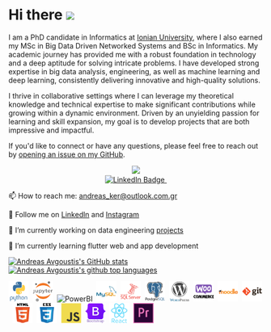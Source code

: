 <div id="header">
 <h1>
  Hi there
  <img src="https://media.giphy.com/media/hvRJCLFzcasrR4ia7z/giphy.gif" width="30px"/>
</h1>
</div>

I am a PhD candidate in Informatics at [Ionian University](https://di.ionio.gr/en/), where I also earned my MSc in Big Data Driven Networked Systems and BSc in Informatics. My academic journey has provided me with a robust foundation in technology and a deep aptitude for solving intricate problems. I have developed strong expertise in big data analysis, engineering, as well as machine learning and deep learning, consistently delivering innovative and high-quality solutions.

I thrive in collaborative settings where I can leverage my theoretical knowledge and technical expertise to make significant contributions while growing within a dynamic environment. Driven by an unyielding passion for learning and skill expansion, my goal is to develop projects that are both impressive and impactful.

If you'd like to connect or have any questions, please feel free to reach out by [opening an issue on my GitHub](https://github.com/AndreasAvgou/AndreasAvgou/issues/new).
<div id="header" align="center">
  <img src="https://media.giphy.com/media/vLlpbDafjgHystuJ0a/giphy.gif" width="100"/>
</div>
<div id="badges" align="center">
  <a href="(https://www.linkedin.com/in/andreasavgoustis/)">
    <img src="https://img.shields.io/badge/LinkedIn-blue?style=for-the-badge&logo=linkedin&style=flat-circle&logoColor=white" alt="LinkedIn Badge"/>
  </a>
 <img src="https://komarev.com/ghpvc/?username=AndreasAvgou&style=flat-circle&color=red" alt=""/>
</div>


📫 How to reach me: andreas_ker@outlook.com.gr

💬 Follow me on [Linkedln](https://www.linkedin.com/in/andreasavgoustis) and [Instagram](https://www.instagram.com/andreasavg1/)

 🔭 I’m currently working on data engineering [projects](https://andreasavgou.github.io/)

🌱 I’m currently learning flutter web and app development

[![Andreas Avgoustis's GitHub stats](https://github-readme-stats-andreasavgou.vercel.app//api?username=AndreasAvgou&show_icons=false&theme=vision-friendly-dark&include_all_commits=false)](https://github.com/AndreasAvgou/github-readme-stats)
[![Andreas Avgoustis's github top languages](https://github-readme-stats-andreasavgou.vercel.app/api/top-langs/?username=AndreasAvgou&layout=compact&theme=vision-friendly-dark&show_icons=false)](https://github.com/AndreasAvgou/github-readme-stats)

<div>
  <img src="https://github.com/devicons/devicon/blob/master/icons/python/python-original-wordmark.svg" title="Python" alt="Python" width="40" height="40"/>&nbsp;
  <img src="https://github.com/devicons/devicon/blob/master/icons/jupyter/jupyter-original-wordmark.svg" title="Jypyter" alt="Jupyter" width="40" height="40"/>&nbsp;
  <img src="https://github.com/microsoft/PowerBI-Icons/blob/main/PNG/Power-BI.png" title="PowerBI" alt="PowerBI" width="40" height="40" color ="white"/>&nbsp;
 <img src="https://github.com/devicons/devicon/blob/master/icons/mysql/mysql-original-wordmark.svg" title="Mysql" alt="Mysql" width="40" height="40" color ="white"/>&nbsp;
 <img src="https://github.com/devicons/devicon/blob/master/icons/microsoftsqlserver/microsoftsqlserver-plain-wordmark.svg" title="Microsoft Sql Server" alt="Microsoft Sql Server" width="40" height="40" color ="white"/>&nbsp;
  <img src="https://github.com/devicons/devicon/blob/master/icons/postgresql/postgresql-original-wordmark.svg" title="Postgresql" alt="Postgresql" width="40" height="40" color ="white"/>&nbsp;
 <img src="https://github.com/devicons/devicon/blob/master/icons/wordpress/wordpress-original.svg" title="Wordpress" alt="Wordpress" width="40" height="40" color ="white"/>&nbsp;
 <img src="https://github.com/devicons/devicon/blob/master/icons/woocommerce/woocommerce-original-wordmark.svg" title="Wordpress" alt="WooCommerce" width="40" height="40" color ="white"/>&nbsp;
 <img src="https://github.com/devicons/devicon/blob/master/icons/moodle/moodle-original-wordmark.svg" title="Moodle" alt="Moodle" width="40" height="40" color ="white"/>&nbsp;
  <img src="https://github.com/devicons/devicon/blob/master/icons/git/git-original-wordmark.svg" title="Git" alt="Git" width="40" height="40" color ="white"/>&nbsp;
  <img src="https://github.com/devicons/devicon/blob/master/icons/html5/html5-original-wordmark.svg" title="HTML5" alt="HTML5" width="40" height="40" color ="white"/>&nbsp;
  <img src="https://github.com/devicons/devicon/blob/master/icons/css3/css3-original-wordmark.svg" title="CSS3" alt="CSS3" width="40" height="40" color ="white"/>&nbsp;
  <img src="https://github.com/devicons/devicon/blob/master/icons/javascript/javascript-original.svg" title="JavaScript" alt="JavaScript" width="40" height="40" color ="white"/>&nbsp;
  <img src="https://github.com/devicons/devicon/blob/master/icons/bootstrap/bootstrap-original-wordmark.svg" title="Bootstrap" alt="Bootstrap" width="40" height="40" color ="white"/>&nbsp;
 <img src="https://github.com/devicons/devicon/blob/master/icons/react/react-original-wordmark.svg" title="React" alt="React" width="40" height="40" color ="white"/>&nbsp;
 <img src="https://github.com/devicons/devicon/blob/master/icons/premierepro/premierepro-original.svg" title="PremierePro" alt="PremierePro" width="40" height="40" color ="white"/>&nbsp;



 

</div>


<!--
  <img src="https://github.com/devicons/devicon/blob/master/icons/dart/dart-original-wordmark.svg" title="Dart" alt="Dart" width="40" height="40" color ="white"/>&nbsp;
 <img src="https://github.com/devicons/devicon/blob/master/icons/flutter/flutter-original.svg" title="Flutter" alt="Flutter" width="40" height="40" color ="white"/>&nbsp;
 [![Repo name](https://github-readme-stats.vercel.app/api/pin/?username=AndreasAvgou&repo=Data-Science-Projects&show_icons=true)](https://github.com/AndreasAvgou/Data-Science-Projects)
  [![Repo name](https://github-readme-stats.vercel.app/api/pin/?username=AndreasAvgou&repo=Data-Analytics-Projects&show_icons=true)](https://github.com/AndreasAvgou/Data-Analytics-Projects)
   [![Repo name](https://github-readme-stats.vercel.app/api/pin/?username=AndreasAvgou&repo=Data-Engineering-Projects&show_icons=true)](https://github.com/AndreasAvgou/Data-Engineering-Projects)
 -->

<!--
**AndreasAvgou/AndreasAvgou** is a ✨ _special_ ✨ repository because its `README.md` (this file) appears on your GitHub profile.

Here are some ideas to get you started:

- 🔭 I’m currently working on ...
- 🌱 I’m currently learning ...
- 👯 I’m looking to collaborate on ...
- 🤔 I’m looking for help with ...
- 💬 Ask me about ...
 📫 How to reach me: ...
- 😄 Pronouns: ...
- ⚡ Fun fact: ...
-->
